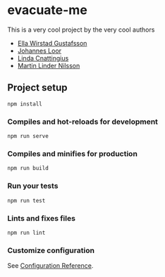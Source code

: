 # evacuate-me

This is a very cool project by the very cool authors

* [Ella Wirstad Gustafsson](https://www.github.com/ellawg "Ella's github page")
* [Johannes Loor](https://www.github.com/johannesloor "Johannes's github page")
* [Linda Cnattingius](https://www.github.com/lindacnatt "Lindas's github page")
* [Martin Linder Nilsson](https://www.github.com/martinlindernilsson "Martin's github page")

## Project setup
```
npm install
```

### Compiles and hot-reloads for development
```
npm run serve
```

### Compiles and minifies for production
```
npm run build
```

### Run your tests
```
npm run test
```

### Lints and fixes files
```
npm run lint
```

### Customize configuration
See [Configuration Reference](https://cli.vuejs.org/config/).
